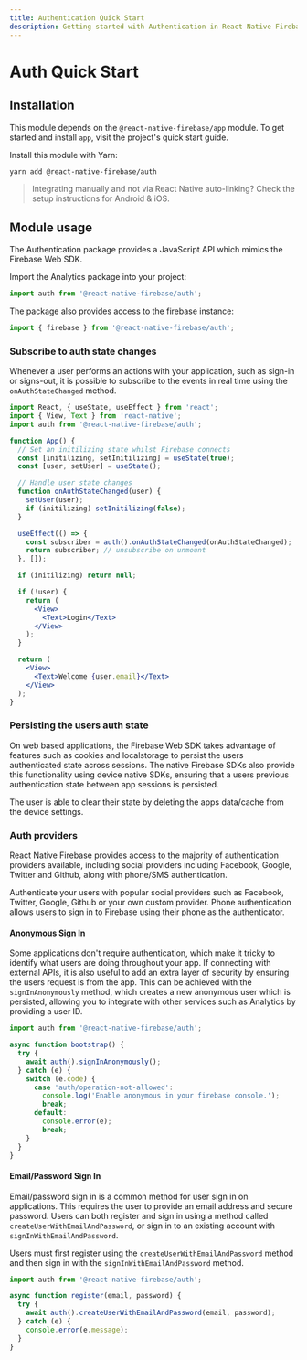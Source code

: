 ```yaml
---
title: Authentication Quick Start
description: Getting started with Authentication in React Native Firebase
---
```


# Auth Quick Start

## Installation

This module depends on the `@react-native-firebase/app` module. To get started and install `app`,
visit the project's <Anchor version={false} group={false} href="/quick-start">quick start</Anchor> guide.

Install this module with Yarn:

```bash
yarn add @react-native-firebase/auth
```

> Integrating manually and not via React Native auto-linking? Check the setup instructions for <Anchor version group href="/android">Android</Anchor> & <Anchor version group href="/ios">iOS</Anchor>.

## Module usage

The Authentication package provides a JavaScript API which mimics the Firebase Web SDK.

Import the Analytics package into your project:

```js
import auth from '@react-native-firebase/auth';
```

The package also provides access to the firebase instance:

```js
import { firebase } from '@react-native-firebase/auth';
```

### Subscribe to auth state changes

Whenever a user performs an actions with your application, such as sign-in or signs-out, it is possible to subscribe
to the events in real time using the `onAuthStateChanged` method.

```jsx
import React, { useState, useEffect } from 'react';
import { View, Text } from 'react-native';
import auth from '@react-native-firebase/auth';

function App() {
  // Set an initilizing state whilst Firebase connects
  const [initilizing, setInitilizing] = useState(true);
  const [user, setUser] = useState();

  // Handle user state changes
  function onAuthStateChanged(user) {
    setUser(user);
    if (initilizing) setInitilizing(false);
  }

  useEffect(() => {
    const subscriber = auth().onAuthStateChanged(onAuthStateChanged);
    return subscriber; // unsubscribe on unmount
  }, []);

  if (initilizing) return null;

  if (!user) {
    return (
      <View>
        <Text>Login</Text>
      </View>
    );
  }

  return (
    <View>
      <Text>Welcome {user.email}</Text>
    </View>
  );
}
```

### Persisting the users auth state

On web based applications, the Firebase Web SDK takes advantage of features such as cookies and localstorage to persist
the users authenticated state across sessions. The native Firebase SDKs also provide this functionality using device native
SDKs, ensuring that a users previous authentication state between app sessions is persisted.

The user is able to clear their state by deleting the apps data/cache from the device settings.

### Auth providers

React Native Firebase provides access to the majority of authentication providers available, including social providers
including Facebook, Google, Twitter and Github, along with phone/SMS authentication.

<Grid columns="2">
	<Block
		icon="share"
		color="#4caf50"
		title="Social Auth"
		to="/social-auth"
	>
    Authenticate your users with popular social providers such as Facebook, Twitter, Google, Github or your own custom provider.
	</Block>
	<Block
		icon="perm_phone_msg"
		color="#2196f3"
		title="Phone Auth"
		to="/phone-auth"
	>
    Phone authentication allows users to sign in to Firebase using their phone as the authenticator.
	</Block>
</Grid>

#### Anonymous Sign In

Some applications don't require authentication, which make it tricky to identify what users are doing throughout your app.
If connecting with external APIs, it is also useful to add an extra layer of security by ensuring the users request is
from the app. This can be achieved with the `signInAnonymously` method, which creates a new anonymous user which is
persisted, allowing you to integrate with other services such as Analytics by providing a user ID.

```js
import auth from '@react-native-firebase/auth';

async function bootstrap() {
  try {
    await auth().signInAnonymously();
  } catch (e) {
    switch (e.code) {
      case 'auth/operation-not-allowed':
        console.log('Enable anonymous in your firebase console.');
        break;
      default:
        console.error(e);
        break;
    }
  }
}
```

#### Email/Password Sign In

Email/password sign in is a common method for user sign in on applications. This requires the user to provide
an email address and secure password. Users can both register and sign in using a method called
`createUserWithEmailAndPassword`, or sign in to an existing account with `signInWithEmailAndPassword`.

Users must first register using the `createUserWithEmailAndPassword` method
and then sign in with the `signInWithEmailAndPassword` method.

```js
import auth from '@react-native-firebase/auth';

async function register(email, password) {
  try {
    await auth().createUserWithEmailAndPassword(email, password);
  } catch (e) {
    console.error(e.message);
  }
}
```
